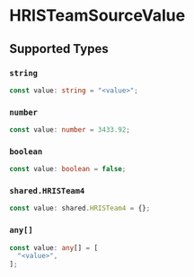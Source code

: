 # HRISTeamSourceValue


## Supported Types

### `string`

```typescript
const value: string = "<value>";
```

### `number`

```typescript
const value: number = 3433.92;
```

### `boolean`

```typescript
const value: boolean = false;
```

### `shared.HRISTeam4`

```typescript
const value: shared.HRISTeam4 = {};
```

### `any[]`

```typescript
const value: any[] = [
  "<value>",
];
```

